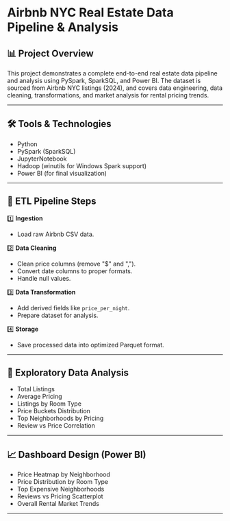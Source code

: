 # Airbnb NYC Real Estate Data Pipeline & Analysis

## 📊 Project Overview

This project demonstrates a complete end-to-end real estate data pipeline and analysis using PySpark, SparkSQL, and Power BI. The dataset is sourced from Airbnb NYC listings (2024), and covers data engineering, data cleaning, transformations, and market analysis for rental pricing trends.

---

## 🛠️ Tools & Technologies

- Python
- PySpark (SparkSQL)
- JupyterNotebook
- Hadoop (winutils for Windows Spark support)
- Power BI (for final visualization)

---

## 🔄 ETL Pipeline Steps

1️⃣ **Ingestion**  
- Load raw Airbnb CSV data.

2️⃣ **Data Cleaning**  
- Clean price columns (remove "$" and ",").
- Convert date columns to proper formats.
- Handle null values.

3️⃣ **Data Transformation**  
- Add derived fields like `price_per_night`.
- Prepare dataset for analysis.

4️⃣ **Storage**  
- Save processed data into optimized Parquet format.

---

## 🔎 Exploratory Data Analysis

- Total Listings
- Average Pricing
- Listings by Room Type
- Price Buckets Distribution
- Top Neighborhoods by Pricing
- Review vs Price Correlation

---

## 📈 Dashboard Design (Power BI)

- Price Heatmap by Neighborhood
- Price Distribution by Room Type
- Top Expensive Neighborhoods
- Reviews vs Pricing Scatterplot
- Overall Rental Market Trends

---

